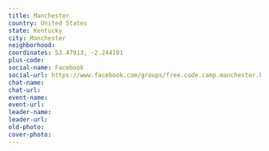 ```yaml
---
title: Manchester
country: United States
state: Kentucky
city: Manchester
neighborhood: 
coordinates: 53.47913, -2.244101
plus-code:
social-name: Facebook
social-url: https://www.facebook.com/groups/free.code.camp.manchester.kentucky
chat-name:
chat-url:
event-name:
event-url:
leader-name:
leader-url:
old-photo: 
cover-photo:
---
```

